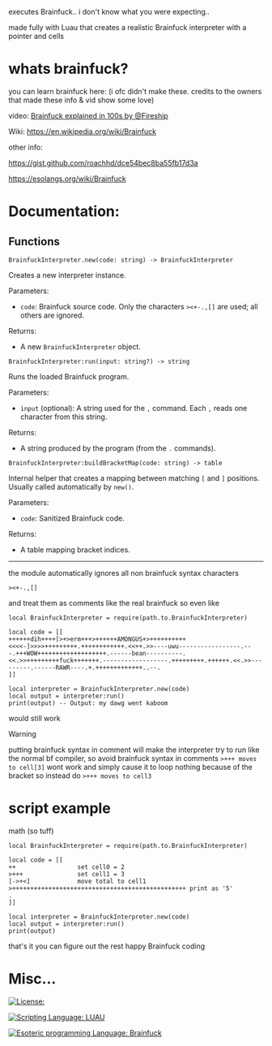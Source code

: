 executes Brainfuck..
i don't know what you were expecting..

made fully with Luau that creates a realistic Brainfuck interpreter
with a pointer and cells

# whats brainfuck?
you can learn brainfuck here:
(i ofc didn't make these. credits to the owners that made these info & vid show some love)

video: [Brainfuck explained in 100s by @Fireship](https://youtu.be/hdHjjBS4cs8?si=-nGJwx1L0rHYwUYe)

Wiki: https://en.wikipedia.org/wiki/Brainfuck

other info:

https://gist.github.com/roachhd/dce54bec8ba55fb17d3a

https://esolangs.org/wiki/Brainfuck

# Documentation:

## Functions

```Luau
BrainfuckInterpreter.new(code: string) -> BrainfuckInterpreter
```
Creates a new interpreter instance.

Parameters:
- `code`: Brainfuck source code. Only the characters `><+-.,[]` are used; all others are ignored.

Returns:
- A new `BrainfuckInterpreter` object.


```Luau
BrainfuckInterpreter:run(input: string?) -> string
```
Runs the loaded Brainfuck program.

Parameters:
- `input` (optional): A string used for the `,` command. Each `,` reads one character from this string.

Returns:
- A string produced by the program (from the `.` commands).


```Luau
BrainfuckInterpreter:buildBracketMap(code: string) -> table
```
Internal helper that creates a mapping between matching `[` and `]` 
positions.  
Usually called automatically by `new()`.

Parameters:
- `code`: Sanitized Brainfuck code.

Returns:
- A table mapping bracket indices.
---

the module automatically ignores all non brainfuck syntax characters 
```brainfuck
><+-.,[]
```
and treat them as comments like the real brainfuck so even like
```Luau
local BrainfuckInterpreter = require(path.to.BrainfuckInterpreter)

local code = [[
++++++dih++++[>+>erm+++>++++++AMONGUS+>++++++++++<<<<-]>>>>+++++++++.++++++++++++.<<++.>>----uwu-----------------.---.+++WOW+++++++++++++++++++.------bean----------.<<.>>+++++++++fuck+++++++.------------------.+++++++++.++++++.<<.>>---------.------RAWR----.+.+++++++++++++..--.
]]

local interpreter = BrainfuckInterpreter.new(code)
local output = interpreter:run()
print(output) -- Output: my dawg went kaboom
```
would still work
>[!WARNING]
> putting brainfuck syntax in comment will make the interpreter try to run like the normal bf compiler, so avoid brainfuck syntax in comments
> ``>+++ moves to cell[3]`` wont work and simply cause it to loop nothing because of the bracket so instead do ``>+++ moves to cell3``


# script example
math (so tuff)
```Luau
local BrainfuckInterpreter = require(path.to.BrainfuckInterpreter)

local code = [[
++                 set cell0 = 2
>+++               set cell1 = 3
[->+<]             move total to cell1
>++++++++++++++++++++++++++++++++++++++++++++++++ print as '5'
.
]]

local interpreter = BrainfuckInterpreter.new(code)
local output = interpreter:run()
print(output)
```
that's it you can figure out the rest 
happy Brainfuck coding

# Misc...
[![License: ](https://img.shields.io/badge/License%3A-MIT-green?style=plastic)](https://github.com/not-mentally-stable/xxpcall/blob/main/LICENSE)

[![Scripting Language: LUAU](https://img.shields.io/badge/Scripting%20Language%3A-LUAU-blue?style=plastic)](https://github.com/luau-lang/luau)

[![Esoteric programming Language: Brainfuck](https://img.shields.io/badge/Esoteric%20Programming%20Language%3A-Brainfuck-darkred?style=plastic)](https://en.wikipedia.org/wiki/Brainfuck)
